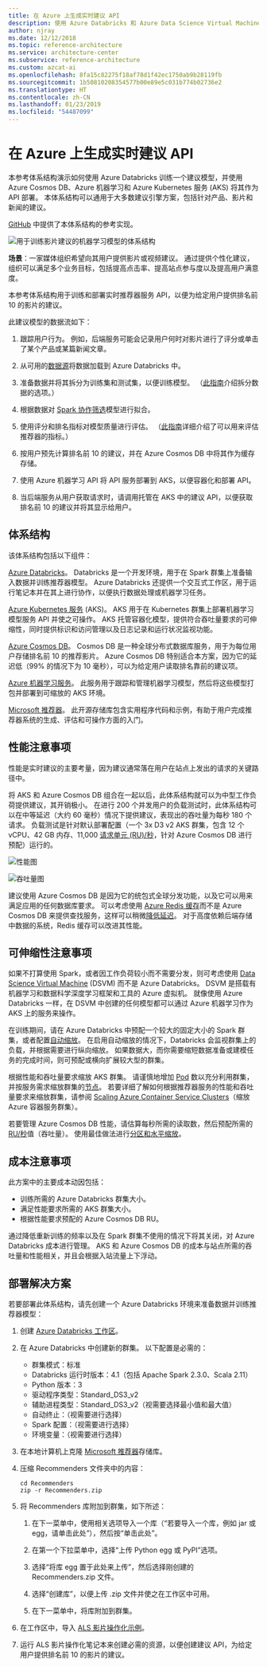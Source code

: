 ```yaml
---
title: 在 Azure 上生成实时建议 API
description: 使用 Azure Databricks 和 Azure Data Science Virtual Machines (DSVM) 在 Azure 上训练一个模型，以便通过机器学习自动生成建议。
author: njray
ms.date: 12/12/2018
ms.topic: reference-architecture
ms.service: architecture-center
ms.subservice: reference-architecture
ms.custom: azcat-ai
ms.openlocfilehash: 8fa15c82275f18af78d1f42ec1750ab9b28119fb
ms.sourcegitcommit: 1b50810208354577b00e89e5c031b774b02736e2
ms.translationtype: HT
ms.contentlocale: zh-CN
ms.lasthandoff: 01/23/2019
ms.locfileid: "54487099"
---
```

# <a name="build-a-real-time-recommendation-api-on-azure"></a>在 Azure 上生成实时建议 API

本参考体系结构演示如何使用 Azure Databricks 训练一个建议模型，并使用 Azure Cosmos DB、Azure 机器学习和 Azure Kubernetes 服务 (AKS) 将其作为 API 部署。 本体系结构可以通用于大多数建议引擎方案，包括针对产品、影片和新闻的建议。

[GitHub](https://github.com/Microsoft/Recommenders/blob/master/notebooks/04_operationalize/als_movie_o16n.ipynb) 中提供了本体系结构的参考实现。

![用于训练影片建议的机器学习模型的体系结构](./_images/recommenders-architecture.png)

**场景**：一家媒体组织希望向其用户提供影片或视频建议。 通过提供个性化建议，组织可以满足多个业务目标，包括提高点击率、提高站点参与度以及提高用户满意度。

本参考体系结构用于训练和部署实时推荐器服务 API，以便为给定用户提供排名前 10 的影片的建议。

此建议模型的数据流如下：

1. 跟踪用户行为。 例如，后端服务可能会记录用户何时对影片进行了评分或单击了某个产品或某篇新闻文章。

2. 从可用的[数据源][data-source]将数据加载到 Azure Databricks 中。

3. 准备数据并将其拆分为训练集和测试集，以便训练模型。 （[此指南][guide]介绍拆分数据的选项。）

4. 根据数据对 [Spark 协作筛选][als]模型进行拟合。

5. 使用评分和排名指标对模型质量进行评估。 （[此指南][eval-guide]详细介绍了可以用来评估推荐器的指标。）

6. 按用户预先计算排名前 10 的建议，并在 Azure Cosmos DB 中将其作为缓存存储。

7. 使用 Azure 机器学习 API 将 API 服务部署到 AKS，以便容器化和部署 API。

8. 当后端服务从用户获取请求时，请调用托管在 AKS 中的建议 API，以便获取排名前 10 的建议并将其显示给用户。

## <a name="architecture"></a>体系结构

该体系结构包括以下组件：

[Azure Databricks][databricks]。 Databricks 是一个开发环境，用于在 Spark 群集上准备输入数据并训练推荐器模型。 Azure Databricks 还提供一个交互式工作区，用于运行笔记本并在其上进行协作，以便执行数据处理或机器学习任务。

[Azure Kubernetes 服务][aks] (AKS)。 AKS 用于在 Kubernetes 群集上部署机器学习模型服务 API 并使之可操作。 AKS 托管容器化模型，提供符合吞吐量要求的可伸缩性，同时提供标识和访问管理以及日志记录和运行状况监视功能。

[Azure Cosmos DB][cosmosdb]。 Cosmos DB 是一种全球分布式数据库服务，用于为每位用户存储排名前 10 的推荐影片。 Azure Cosmos DB 特别适合本方案，因为它的延迟低（99% 的情况下为 10 毫秒），可以为给定用户读取排名靠前的建议项。

[Azure 机器学习服务][mls]。 此服务用于跟踪和管理机器学习模型，然后将这些模型打包并部署到可缩放的 AKS 环境。

[Microsoft 推荐器][github]。 此开源存储库包含实用程序代码和示例，有助于用户完成推荐器系统的生成、评估和可操作方面的入门。

## <a name="performance-considerations"></a>性能注意事项

性能是实时建议的主要考量，因为建议通常落在用户在站点上发出的请求的关键路径中。

将 AKS 和 Azure Cosmos DB 组合在一起以后，此体系结构就可以为中型工作负荷提供建议，其开销极小。 在进行 200 个并发用户的负载测试时，此体系结构可以在中等延迟（大约 60 毫秒）情况下提供建议，表现出的吞吐量为每秒 180 个请求。 负载测试是针对默认部署配置（一个 3x D3 v2 AKS 群集，包含 12 个 vCPU、42 GB 内存、11,000 [请求单元 (RU)/秒][ru]，针对 Azure Cosmos DB 进行预配）运行的。

![性能图](./_images/recommenders-performance.png)

![吞吐量图](./_images/recommenders-throughput.png)

建议使用 Azure Cosmos DB 是因为它的统包式全球分发功能，以及它可以用来满足应用的任何数据库要求。 可以考虑使用 [Azure Redis 缓存][redis]而不是 Azure Cosmos DB 来提供查找服务，这样可以稍微[降低延迟][latency]。 对于高度依赖后端存储中数据的系统，Redis 缓存可以改进其性能。

## <a name="scalability-considerations"></a>可伸缩性注意事项

如果不打算使用 Spark，或者因工作负荷较小而不需要分发，则可考虑使用 [Data Science Virtual Machine][dsvm] (DSVM) 而不是 Azure Databricks。 DSVM 是搭载有机器学习和数据科学深度学习框架和工具的 Azure 虚拟机。 就像使用 Azure Databricks 一样，在 DSVM 中创建的任何模型都可以通过 Azure 机器学习作为 AKS 上的服务来操作。

在训练期间，请在 Azure Databricks 中预配一个较大的固定大小的 Spark 群集，或者配置[自动缩放][autoscaling]。 在启用自动缩放的情况下，Databricks 会监视群集上的负载，并根据需要进行纵向缩放。 如果数据大，而你需要缩短数据准备或建模任务的完成时间，则可预配或横向扩展较大型的群集。

根据性能和吞吐量要求缩放 AKS 群集。 请谨慎地增加 [Pod][scale] 数以充分利用群集，并按服务需求缩放群集的[节点][nodes]。 若要详细了解如何根据推荐器服务的性能和吞吐量要求来缩放群集，请参阅 [Scaling Azure Container Service Clusters][blog]（缩放 Azure 容器服务群集）。

若要管理 Azure Cosmos DB 性能，请估算每秒所需的读取数，然后预配所需的 [RU/秒][ru]值（吞吐量）。 使用最佳做法进行[分区和水平缩放][partition-data]。

## <a name="cost-considerations"></a>成本注意事项

此方案中的主要成本动因包括：

- 训练所需的 Azure Databricks 群集大小。
- 满足性能要求所需的 AKS 群集大小。
- 根据性能要求预配的 Azure Cosmos DB RU。

通过降低重新训练的频率以及在 Spark 群集不使用的情况下将其关闭，对 Azure Databricks 成本进行管理。 AKS 和 Azure Cosmos DB 的成本与站点所需的吞吐量和性能相关，并且会根据入站流量上下浮动。

## <a name="deploy-the-solution"></a>部署解决方案

若要部署此体系结构，请先创建一个 Azure Databricks 环境来准备数据并训练推荐器模型：

1. 创建 [Azure Databricks 工作区][workspace]。

2. 在 Azure Databricks 中创建新的群集。 以下配置是必需的：

    - 群集模式：标准
    - Databricks 运行时版本：4.1（包括 Apache Spark 2.3.0、Scala 2.11）
    - Python 版本：3
    - 驱动程序类型：Standard\_DS3\_v2
    - 辅助进程类型：Standard\_DS3\_v2（视需要选择最小值和最大值）
    - 自动终止：（视需要进行选择）
    - Spark 配置：（视需要进行选择）
    - 环境变量：（视需要进行选择）

3. 在本地计算机上克隆 [Microsoft 推荐器][github]存储库。

4. 压缩 Recommenders 文件夹中的内容：

    ```console
    cd Recommenders
    zip -r Recommenders.zip
    ```

5. 将 Recommenders 库附加到群集，如下所述：

    1. 在下一菜单中，使用相关选项导入一个库（“若要导入一个库，例如 jar 或 egg，请单击此处”），然后按“单击此处”。

    2. 在第一个下拉菜单中，选择“上传 Python egg 或 PyPI”选项。

    3. 选择“将库 egg 置于此处来上传”，然后选择刚创建的 Recommenders.zip 文件。

    4. 选择“创建库”，以便上传 .zip 文件并使之在工作区中可用。

    5. 在下一菜单中，将库附加到群集。

6. 在工作区中，导入 [ALS 影片操作化示例][als-example]。

7. 运行 ALS 影片操作化笔记本来创建必需的资源，以便创建建议 API，为给定用户提供排名前 10 的影片的建议。

<!-- links -->
[aci]: /azure/container-instances/container-instances-overview
[aad]: /azure/active-directory-b2c/active-directory-b2c-overview
[aks]: /azure/aks/intro-kubernetes
[als]: https://spark.apache.org/docs/latest/ml-collaborative-filtering.html
[als-example]: https://github.com/Microsoft/Recommenders/blob/master/notebooks/04_operationalize/als_movie_o16n.ipynb
[autoscaling]: https://docs.azuredatabricks.net/user-guide/clusters/sizing.html
[autoscale]: https://docs.azuredatabricks.net/user-guide/clusters/sizing.html#autoscaling
[availability]: /azure/architecture/checklist/availability
[blob]: /azure/storage/blobs/storage-blobs-introduction
[blog]: https://blogs.technet.microsoft.com/machinelearning/2018/03/20/scaling-azure-container-service-cluster/
[clusters]: https://docs.azuredatabricks.net/user-guide/clusters/configure.html
[cosmosdb]: /azure/cosmos-db/introduction
[data-source]: https://docs.azuredatabricks.net/spark/latest/data-sources/index.html
[databricks]: /azure/azure-databricks/what-is-azure-databricks
[dsvm]: /azure/machine-learning/data-science-virtual-machine/overview
[dsvm-ubuntu]: /azure/machine-learning/data-science-virtual-machine/dsvm-ubuntu-intro
[eval-guide]: https://github.com/Microsoft/Recommenders/blob/master/notebooks/03_evaluate/evaluation.ipynb
[free]: https://azure.microsoft.com/free/?WT.mc_id=A261C142F
[github]: https://github.com/Microsoft/Recommenders
[guide]: https://github.com/Microsoft/Recommenders/blob/master/notebooks/01_prepare_data/data_split.ipynb
[latency]: https://github.com/jessebenson/azure-performance
[mls]: /azure/machine-learning/service/
[n-tier]: /azure/architecture/reference-architectures/n-tier/n-tier-cassandra
[ndcg]: https://en.wikipedia.org/wiki/Discounted_cumulative_gain
[nodes]: /azure/aks/scale-cluster
[notebook]: https://github.com/Microsoft/Recommenders/notebooks/00_quick_start/als_pyspark_movielens.ipynb
[partition-data]: /azure/cosmos-db/partition-data
[redis]: /azure/redis-cache/cache-overview
[regions]: https://azure.microsoft.com/en-us/global-infrastructure/services/?products=virtual-machines&regions=all
[resiliency]: /azure/architecture/resiliency/
[ru]: /azure/cosmos-db/request-units
[sec-docs]: /azure/security/
[setup]: https://github.com/Microsoft/Recommenders/blob/master/SETUP.md%60
[scale]: /azure/aks/tutorial-kubernetes-scale
[sla]: https://azure.microsoft.com/en-us/support/legal/sla/virtual-machines/v1_8/
[vm-size]: /azure/virtual-machines/virtual-machines-linux-change-vm-size
[workspace]: https://docs.azuredatabricks.net/getting-started/index.html
